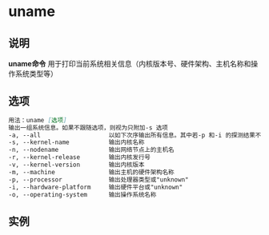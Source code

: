 # **uname**

## 说明

**uname命令** 用于打印当前系统相关信息（内核版本号、硬件架构、主机名称和操作系统类型等）

## 选项

```markdown
用法：uname [选项]
输出一组系统信息。如果不跟随选项，则视为只附加-s 选项
-a, --all			        以如下次序输出所有信息。其中若-p 和-i 的探测结果不可知则被省略
-s, --kernel-name		    输出内核名称
-n, --nodename		        输出网络节点上的主机名
-r, --kernel-release        输出内核发行号
-v, --kernel-version	    输出内核版本
-m, --machine		        输出主机的硬件架构名称
-p, --processor		        输出处理器类型或"unknown"
-i, --hardware-platform	    输出硬件平台或"unknown"
-o, --operating-system	    输出操作系统名称

```

## 实例

```bash

```
